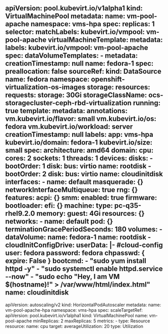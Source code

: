 

apiVersion: pool.kubevirt.io/v1alpha1
kind: VirtualMachinePool
metadata:
  name: vm-pool-apache
  namespace: vms-hpa
spec:
  replicas: 1
  selector:
    matchLabels:
      kubevirt.io/vmpool: vm-pool-apache
  virtualMachineTemplate:
    metadata:
      labels:
        kubevirt.io/vmpool: vm-pool-apache
    spec:
      dataVolumeTemplates:
        - metadata:
            creationTimestamp: null
            name: fedora-1
          spec:
            preallocation: false
            sourceRef:
              kind: DataSource
              name: fedora
              namespace: openshift-virtualization-os-images
            storage:
              resources:
                requests:
                  storage: 30Gi
              storageClassName: ocs-storagecluster-ceph-rbd-virtualization
      running: true
      template:
        metadata:
          annotations:
            vm.kubevirt.io/flavor: small
            vm.kubevirt.io/os: fedora
            vm.kubevirt.io/workload: server
          creationTimestamp: null
          labels:
            app: vms-hpa
            kubevirt.io/domain: fedora-1
            kubevirt.io/size: small
        spec:
          architecture: amd64
          domain:
            cpu:
              cores: 2
              sockets: 1
              threads: 1
            devices:
              disks:
                - bootOrder: 1
                  disk:
                    bus: virtio
                  name: rootdisk
                - bootOrder: 2
                  disk:
                    bus: virtio
                  name: cloudinitdisk
              interfaces:
                - name: default
                  masquerade: {}
              networkInterfaceMultiqueue: true
              rng: {}
            features:
              acpi: {}
              smm:
                enabled: true
            firmware:
              bootloader:
                efi: {}
            machine:
              type: pc-q35-rhel9.2.0
            memory:
              guest: 4Gi
            resources: {}
          networks:
            - name: default
              pod: {}
          terminationGracePeriodSeconds: 180
          volumes:
            - dataVolume:
                name: fedora-1
              name: rootdisk
            - cloudInitConfigDrive:
                userData: |-
                  #cloud-config
                  user: fedora
                  password: fedora
                  chpasswd: { expire: False }
                  bootcmd:
                    - "sudo yum install httpd -y"
                    - "sudo systemctl enable httpd.service --now"
                    - "sudo echo \"Hey, I am VM $(hostname)!\" > /var/www/html/index.html"
              name: cloudinitdisk
---
apiVersion: autoscaling/v2
kind: HorizontalPodAutoscaler
metadata:
  name: vm-pool-apache-hpa
  namespace: vms-hpa
spec:
  scaleTargetRef:
    apiVersion: pool.kubevirt.io/v1alpha1
    kind: VirtualMachinePool
    name: vm-pool-apache
  minReplicas: 2
  maxReplicas: 5
  metrics:
    - type: Resource
      resource:
        name: cpu
        target:
          averageUtilization: 20
          type: Utilization

